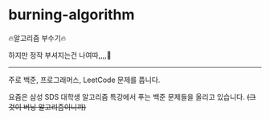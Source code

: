 # burning-algorithm

🔥알고리즘 부수기🔥

하지만 정작 부셔지는건 나여따,,,,🤯   
   
      
         
            
               
                  
                     
---


주로 백준, 프로그래머스, LeetCode 문제를 풉니다.     

요즘은 삼성 SDS 대학생 알고리즘 특강에서 푸는 백준 문제들을 올리고 있습니다. ~~(그것이 버닝 알고리즘이니까)~~ 
